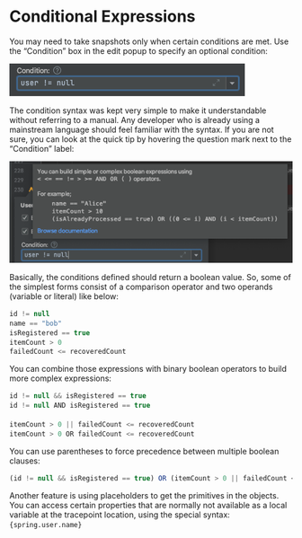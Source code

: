 # Conditional Expressions

You may need to take snapshots only when certain conditions are met. Use the “Condition” box in the edit popup to specify an optional condition:

![Sidekick - Tracepoint Event Condition](../.gitbook/assets/TracepointCondition.png)

The condition syntax was kept very simple to make it understandable without referring to a manual. Any developer who is already using a mainstream language should feel familiar with the syntax. If you are not sure, you can look at the quick tip by hovering the question mark next to the “Condition” label:

![Sidekick - Tracepoint Event Hint](../.gitbook/assets/TracepointConditionHint.png)

Basically, the conditions defined should return a boolean value. So, some of the simplest forms consist of a comparison operator and two operands (variable or literal) like below:

```javascript
id != null
name == "bob"
isRegistered == true
itemCount > 0
failedCount <= recoveredCount
```

You can combine those expressions with binary boolean operators to build more complex expressions:

```javascript
id != null && isRegistered == true
id != null AND isRegistered == true

itemCount > 0 || failedCount <= recoveredCount
itemCount > 0 OR failedCount <= recoveredCount
```

You can use parentheses to force precedence between multiple boolean clauses:

```javascript
(id != null && isRegistered == true) OR (itemCount > 0 || failedCount <= recoveredCount)
```

Another feature is using placeholders to get the primitives in the objects. You can access certain properties that are normally not available as a local variable at the tracepoint location, using the special syntax: `{spring.user.name}`
